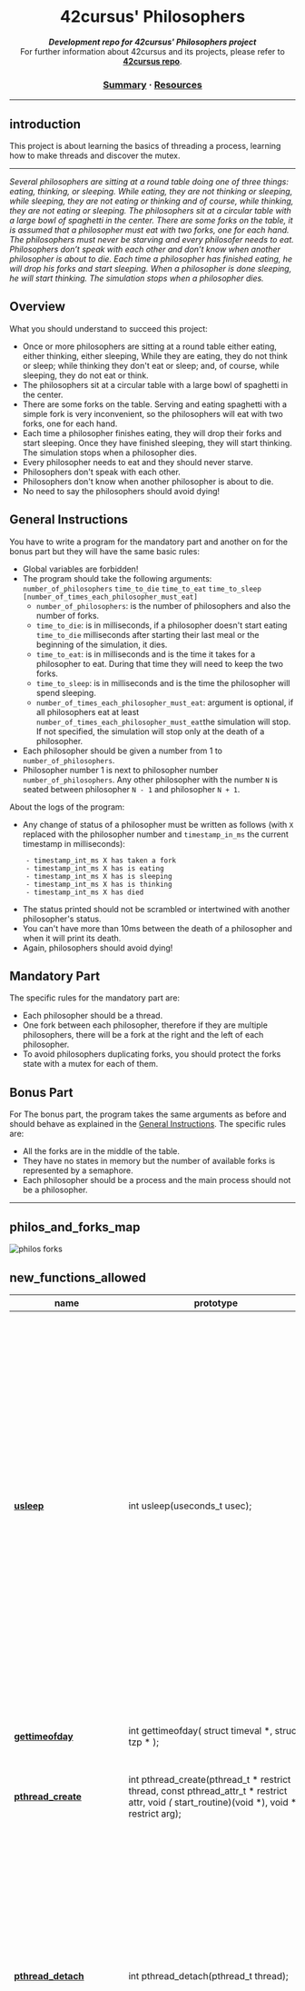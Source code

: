 <h1 align="center">
	42cursus' Philosophers
</h1>

<p align="center">
	<b><i>Development repo for 42cursus' Philosophers project</i></b><br>
	For further information about 42cursus and its projects, please refer to <a href="https://github.com/achrafelkhnissi/1337/blob/master/42curses/README.md"><b>42cursus repo</b></a>.
</p>


<h3 align="center">
	<a href="#summary">Summary</a>
	<span> · </span>
	<a href="#resources">Resources</a>
</h3>

---

## introduction

This project is about learning the basics of threading a process, learning how to make threads and discover the mutex.
______________
*Several philosophers are sitting at a round table doing one of three things: eating, thinking, or sleeping. While eating, they are not thinking or sleeping, while sleeping, they are not eating or thinking and of course, while thinking, they are not eating or sleeping. The philosophers sit at a circular table with a large bowl of spaghetti in the center. There are some forks on the table,  it is assumed that a philosopher must eat with two forks, one for each hand. The philosophers must never be starving and every philosofer needs to eat. Philosophers don’t speak with each other and don’t know when another philosopher is about to die. Each time a philosopher has finished eating, he will drop his forks and start sleeping. When a philosopher is done sleeping, he will start thinking. The simulation stops when a philosopher dies.*

## Overview
What you should understand to succeed this project:
- Once or more philosophers are sitting at a round table either eating, either thinking, either sleeping, While they are eating, they do not think or sleep; while thinking they don't eat or sleep; and, of course, while sleeping, they do not eat or think.
- The philosophers sit at a circular table with a large bowl of spaghetti in the center.
- There are some forks on the table. Serving and eating spaghetti with a simple fork is very inconvenient, so the philosophers will eat with two forks, one for each hand.
- Each time a philosopher finishes eating, they will drop their forks and start sleeping. Once they have finished sleeping, they will start thinking. The simulation stops when a philosopher dies.
- Every philosopher needs to eat and they should never starve.
- Philosophers don't speak with each other.
- Philosophers don't know when another philosopher is about to die.
- No need to say the philosophers should avoid dying!

## General Instructions
You have to write a program for the mandatory part and another on for the bonus part but they will have the same basic rules:
- Global variables are forbidden!
- The program should take the following arguments: `number_of_philosophers` `time_to_die` `time_to_eat` `time_to_sleep` `[number_of_times_each_philosopher_must_eat]`
	- `number_of_philosophers`: is the number of philosophers and also the number of forks.
	- `time_to_die`: is in milliseconds, if a philosopher doesn't start eating `time_to_die` milliseconds after starting their last meal or the beginning of the simulation, it dies.
	- `time_to_eat`: is in milliseconds and is the time it takes for a philosopher to eat. During that time they will need to keep the two forks.
	- `time_to_sleep`: is in milliseconds and is the time the philosopher will spend sleeping.
	- `number_of_times_each_philosopher_must_eat`: argument is optional, if all philosophers eat at least `number_of_times_each_philosopher_must_eat`the simulation will stop. If not specified, the simulation will stop only at the death of a philosopher.
- Each philosopher should be given a number from 1 to `number_of_philosophers`.
- Philosopher number 1 is next to philosopher number `number_of_philosophers`. Any other philosopher with the number `N` is seated between philosopher `N - 1` and philosopher `N + 1`.

About the logs of the program:

- Any change of status of a philosopher must be written as follows (with `X` replaced with the philosopher number and `timestamp_in_ms` the current timestamp in milliseconds):
```
	- timestamp_int_ms X has taken a fork
	- timestamp_int_ms X has is eating
	- timestamp_int_ms X has is sleeping 
	- timestamp_int_ms X has is thinking
	- timestamp_int_ms X has died
```
- The status printed should not be scrambled or intertwined with another philosopher's status.
- You can't have more than 10ms between the death of a philosopher and when it will print its death.
- Again, philosophers should avoid dying!

## Mandatory Part
The specific rules for the mandatory part are:
- Each philosopher should be a thread.
- One fork between each philosopher, therefore if they are multiple philosophers, there will be a fork at the right and the left of each philosopher.
- To avoid philosophers duplicating forks, you should protect the forks state with a mutex for each of them.

## Bonus Part
For The bonus part, the program takes the same arguments as before and should behave as explained in the [General Instructions](#general-instructions). The specific rules are:
- All the forks are in the middle of the table.
- They have no states in memory but the number of available forks is represented by a semaphore.
- Each philosopher should be a process and the main process should not be a philosopher.
______________

## philos_and_forks_map

![philos forks](https://user-images.githubusercontent.com/63563271/129487495-9c1db852-1e3c-4276-ad8e-9fe4e233e7a5.png)

## new_functions_allowed

name  | prototype | description |
---|------|------|
[**usleep**](https://man7.org/linux/man-pages/man3/usleep.3.html) | int usleep(useconds_t usec); |shall cause the calling thread to be suspended from execution until either the number of realtime microseconds specified by the argument useconds has elapsed or a signal is delivered to the calling thread and its action is to invoke a signal-catching function or to terminate the process. The suspension time may be longer than requested due to the scheduling of other activity by the system.			|
[**gettimeofday**](https://c-for-dummies.com/blog/?p=4236) | int gettimeofday( struct timeval *, struct tzp * ); | fills two structures with details about the current time of day	|
[**pthread_create**](https://man7.org/linux/man-pages/man3/pthread_create.3.html) | int pthread_create(pthread_t * restrict thread, const pthread_attr_t * restrict attr, void *(* start_routine)(void *), void * restrict arg);| create a new thread |
[**pthread_detach**](https://man7.org/linux/man-pages/man3/pthread_detach.3.html) | int pthread_detach(pthread_t thread); | marks the thread identified by thread as detached.  When a detached thread terminates, its resources are automatically released back to the system without    the need for another thread to join with the terminated thread. Attempting to detach an already detached thread results in unspecified behavior.|
[**pthread_join**](https://man7.org/linux/man-pages/man3/pthread_join.3.html) | int pthread_join(pthread_t thread, void ** retval); | join with a terminated thread. The function waits for the thread specified by thread to terminate.  If that thread has already terminated, then      pthread_join() returns immediately.  The thread specified by thread must be joinable. |
[**pthread_mutex_init**](https://pubs.opengroup.org/onlinepubs/7908799/xsh/pthread_mutex_init.html) | int pthread_mutex_init(pthread_mutex_t * mutex, const pthread_mutexattr_t * attr); | initialises the mutex referenced by mutex with attributes specified by attr. If attr is NULL, the default mutex attributes are used; the effect is the same as passing the address of a default mutex attributes object. Upon successful initialisation, the state of the mutex becomes initialised and unlocked.	|
[**pthread_mutex_destroy**](https://pubs.opengroup.org/onlinepubs/7908799/xsh/pthread_mutex_init.html) | int pthread_mutex_destroy(pthread_mutex_t * mutex); |destroys the mutex object referenced by mutex; the mutex object becomes, in effect, uninitialised.|
[**pthread_mutex_lock**](https://pubs.opengroup.org/onlinepubs/7908799/xsh/pthread_mutex_lock.html) | int pthread_mutex_lock(pthread_mutex_t * mutex); | locks the object referenced by mutex. If the mutex is already locked, the calling thread blocks until the mutex becomes available. This operation returns with the mutex object referenced by mutex in the locked state with the calling thread as its owner			|
[**pthread_mutex_unlock**](https://pubs.opengroup.org/onlinepubs/7908799/xsh/pthread_mutex_lock.html) | int pthread_mutex_unlock(pthread_mutex_t * mutex); |releases the mutex object referenced by mutex.	|

## Resources

- Mandatory:
	- `man pthread`
	- [PISOX Threads Programming](https://hpc-tutorials.llnl.gov/posix/)
	- [Into to Parallel Computing](https://hpc.llnl.gov/documentation/tutorials/introduction-parallel-computing-tutorial)
	- [POSIX thread (pthread) libraries](https://www.cs.cmu.edu/afs/cs/academic/class/15492-f07/www/pthreads.html)
	- [Jacob Sober Playlist on Threads - Youtube](https://www.youtube.com/watch?v=uA8X5zNOGw8&list=PL9IEJIKnBJjFZxuqyJ9JqVYmuFZHr7CFM)
	- [Intro to Threads - Neso Academy](https://www.youtube.com/watch?v=LOfGJcVnvAk&list=PLBlnK6fEyqRiVhbXDGLXDk_OQAeuVcp2O&index=31)
	- [Dinning Philosophers Problem - Wikipedia](https://en.wikipedia.org/wiki/Dining_philosophers_problem)
	- [Multithreaded Programming Guide - Oracle](https://docs.oracle.com/cd/E26502_01/html/E35303/toc.html)
	- [Debugging a Multithreaded Program - Oracle](https://docs.oracle.com/cd/E26502_01/html/E35303/compile-19263.html#scrolltoc)
	- [Unix Threads in C - CodeVault Playlist](https://www.youtube.com/playlist?list=PLfqABt5AS4FmuQf70psXrsMLEDQXNkLq2)
	- https://www.youtube.com/watch?v=NbwbQQB7xNQ
	- https://www.youtube.com/watch?v=vmSKp0PExRY
	- [Webianr: Mutexes & Semaphores Demystified](https://www.youtube.com/watch?v=dzR6DD3ClZ4)
	- [CS360 Lecture notes -- A primer on mutexes and condition variables](http://web.eecs.utk.edu/~jplank/plank/classes/cs360/360/notes/Mutex-Cond/lecture.html)
	- [Using mutexes](https://www.ibm.com/docs/en/aix/7.2?topic=programming-using-mutexes)

- Bonus:
	- [Youtube - Jacob Sorber](https://www.youtube.com/watch?v=ukM_zzrIeXs)
	- [Youtube - Neso Academy](https://www.youtube.com/watch?v=XDIOC2EY5JE)
	- [Youtube - Semaphore Vs Mutex](https://www.youtube.com/watch?v=8wcuLCvMmF8)
	
- Extra:

	* [Unix Threads in C -playlist](https://www.youtube.com/watch?v=d9s_d28yJq0&list=PLfqABt5AS4FmuQf70psXrsMLEDQXNkLq2) by CodeVault
	* [Multi Threaded Programming Video](https://www.youtube.com/watch?v=OgnLaXwLC8Y) by Arif Butt
	* [Synchronization among Threads Video](https://www.youtube.com/watch?v=SvFr7rPWI3g&list=PL7B2bn3G_wfC-mRpG7cxJMnGWdPAQTViW&index=47) by Arif Butt
	* [Multithreaded Programming](https://randu.org/tutorials/threads/)
	* [Threads questions and answers](https://www.notion.so/Philosophers-2b872948598e4f0cba91c66d8b5ba821) by [Joyce Macksuele](https://github.com/joycemacksuele)
	* [Delay_ometer](https://github.com/nesvoboda/socrates) by [Arseniy Shishaev](https://github.com/nesvoboda)
	* [Philosooher Visualizer](https://nafuka11.github.io/philosophers-visualizer/) by [Nafuka](https://github.com/nafuka11)
	* [Notion with study materials](https://grizzly-muenster-737.notion.site/Philosophers-55c385e0a6224d629c86231821e3ce10) by [Laís Arena](https://github.com/laisarena)
	* [ASCIImoji](http://asciimoji.com/)
